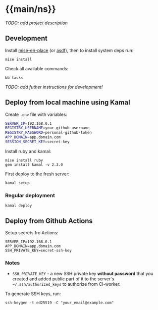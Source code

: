 # {{main/ns}}

_TODO: add project description_


## Development

Install [mise-en-place](https://mise.jdx.dev/getting-started.html#quickstart) (or [asdf](https://asdf-vm.com/guide/getting-started.html)),
then to install system deps run:

```shell
mise install
```

Check all available commands:

```shell
bb tasks 
```

_TODO: add futher instructions for development!_


## Deploy from local machine using Kamal

Create `.env` file with variables: 
```bash
SERVER_IP=192.168.0.1
REGISTRY_USERNAME=your-github-username
REGISTRY_PASSWORD=personal-github-token
APP_DOMAIN=app.domain.com
SESSION_SECRET_KEY=secret-key
```

Install ruby and kamal:

```shell
mise install ruby
gem install kamal -v 2.3.0
```

First deploy to the fresh server:

```shell
kamal setup
```

### Regular deployment

```shell
kamal deploy
```

## Deploy from Github Actions

Setup secrets fro Actions:

```shell
SERVER_IP=192.168.0.1
APP_DOMAIN=app.domain.com
SSH_PRIVATE_KEY=secret-ssh-key
```

### Notes

- `SSH_PRIVATE_KEY` - a new SSH private key **without password** that you created and added public part of it to the server's `~/.ssh/authorized_keys` to authorize from CI-worker.

To generate SSH keys, run:

```shell
ssh-keygen -t ed25519 -C "your_email@example.com"
```
